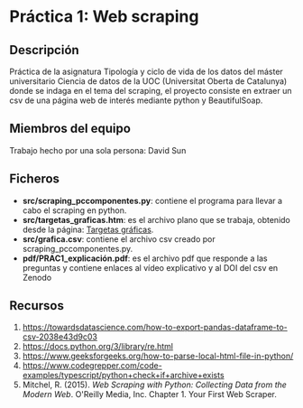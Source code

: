 # Práctica 1: Web scraping

## Descripción

Práctica de la asignatura Tipología y ciclo de vida de los datos del máster universitario Ciencia de datos de la UOC (Universitat Oberta de Catalunya) donde se indaga en el tema del scraping, el proyecto consiste en extraer un csv de una página web de interés mediante python y BeautifulSoap.

## Miembros del equipo

Trabajo hecho por una sola persona: David Sun

## Ficheros

* **src/scraping_pccomponentes.py**: contiene el programa para llevar a cabo el scraping en python.
* **src/targetas_graficas.htm**: es el archivo plano que se trabaja, obtenido desde la página: [Targetas gráficas](https://www.pccomponentes.com/tarjetas-graficas).
* **src/grafica.csv**: contiene el archivo csv creado por scraping_pccomponentes.py.
* **pdf/PRAC1_explicación.pdf**: es el archivo pdf que responde a las preguntas y contiene enlaces al vídeo explicativo y al DOI del csv en Zenodo

## Recursos
1. https://towardsdatascience.com/how-to-export-pandas-dataframe-to-csv-2038e43d9c03
2. https://docs.python.org/3/library/re.html
3. https://www.geeksforgeeks.org/how-to-parse-local-html-file-in-python/
4. https://www.codegrepper.com/code-examples/typescript/python+check+if+archive+exists
5. Mitchel, R. (2015). _Web Scraping with Python: Collecting Data from the Modern Web_. O'Reilly Media, Inc. Chapter 1. Your First Web Scraper.
